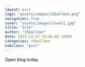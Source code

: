 ```yaml
---
layout: post
logo: "assets/images/15balloon.png"
navigation: True
cover: "assets/images/cover1.jpg"
title: "Info"
author: "15balloon"
date: 2022-12-23 23:46:49 +0900
categories: 15balloon
subclass: "post"
---
```


Open blog today.
